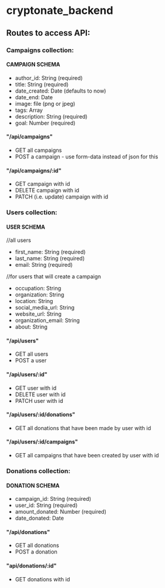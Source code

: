 # cryptonate_backend

## Routes to access API:

### Campaigns collection:

#### CAMPAIGN SCHEMA
- author_id: String (required)
- title: String (required)
- date_created: Date (defaults to now)
- date_end: Date
- image: file (png or jpeg)
- tags: Array
- description: String (required)
- goal: Number (required)

#### "/api/campaigns"  
- GET all campaigns
- POST a campaign - use form-data instead of json for this

#### "/api/campaigns/:id"
- GET campaign with id
- DELETE campaign with id
- PATCH (i.e. update) campaign with id


### Users collection:
#### USER SCHEMA
//all users
- first_name: String (required)
- last_name: String (required)
- email: String (required)

//for users that will create a campaign
- occupation: String
- organization: String
- location: String
- social_media_url: String
- website_url: String
- organization_email: String
- about: String
  
#### "/api/users"
- GET all users
- POST a user

#### "/api/users/:id"
- GET user with id
- DELETE user with id
- PATCH user with id

#### "/api/users/:id/donations"
- GET all donations that have been made by user with id

#### "/api/users/:id/campaigns"
- GET all campaigns that have been created by user with id

### Donations collection:
#### DONATION SCHEMA
- campaign_id: String (required)
- user_id: String (required)
- amount_donated: Number (required)
- date_donated: Date

#### "/api/donations"
- GET all donations
- POST a donation

#### "api/donations/:id"
- GET donations with id


